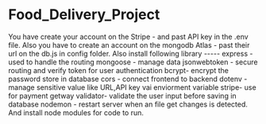 # Food_Delivery_Project
You have create your account on the Stripe - and past API key in the .env file.
Also you have to create an account on the mongodb Atlas - past their url on the db.js in config folder.
Also install following library -----
express - used to handle the routing
mongoose - manage data
jsonwebtoken - secure routing and verify token for user authentication
bcrypt- encrypt the password store in database 
cors - connect frontend to backend
dotenv - manage sensitive value like URL,API key vai enviorment variable
stripe- use for payment getway
validator- validate the user input before saving in database
nodemon - restart server when an file get changes is detected.
And install node modules for code to run.
